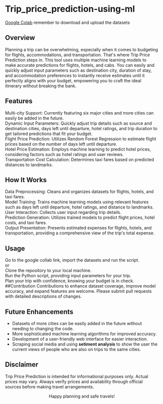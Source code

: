 # Trip_price_prediction-using-ml

[Google Colab](https://colab.research.google.com/github/aaravomega/Trip_price_prediction-using-ml/blob/main/Trip_price_prediction_using_ml.ipynb) remember to download and upload the datasets

## Overview
Planning a trip can be overwhelming, especially when it comes to budgeting for flights, accommodations, and transportation. That's where Trip Price Prediction steps in. This tool uses multiple machine learning models to make accurate predictions for flights, hotels, and cabs. You can easily and quickly adjust input parameters such as destination city, duration of stay, and accommodation preferences to instantly receive estimates until it perfectly aligns with your budget, empowering you to craft the ideal itinerary without breaking the bank. 
## Features
Multi-city Support: Currently featuring six major cities and more cities can easily be added in the future.  
Dynamic Input Parameters: Quickly adjust trip details such as source and destination cities, days left until departure, hotel ratings, and trip duration to get tailored predictions that fit your budget.  
Flight Price Prediction: Utilizes Random Forest Regression to estimate flight prices based on the number of days left until departure.  
Hotel Price Estimation: Employs machine learning to predict hotel prices, considering factors such as hotel ratings and user reviews.  
Transportation Cost Calculation: Determines taxi fares based on predicted distances to landmarks.  
## How It Works
Data Preprocessing: Cleans and organizes datasets for flights, hotels, and taxi fares.  
Model Training: Trains machine learning models using relevant features such as days left until departure, hotel ratings, and distance to landmarks.  
User Interaction: Collects user input regarding trip details.  
Prediction Generation: Utilizes trained models to predict flight prices, hotel costs, and taxi fares.  
Output Presentation: Presents estimated expenses for flights, hotels, and transportation, providing a comprehensive view of the trip's total expense.  
## Usage
Go to the google collab link, import the datasets and run the script.  
or  
Clone the repository to your local machine.  
Run the Python script, providing input parameters for your trip.  
Plan your trip with confidence, knowing your budget is in check.  
##Contribution
Contributions to enhance dataset coverage, improve model accuracy, and expand features are welcome. Please submit pull requests with detailed descriptions of changes.

## Future Enhancements
+ Datasets of more cities can be easily added in the future without needing to changing the code.  
+ More sophisticated machine learning algorithms for improved accuracy.  
+ Development of a user-friendly web interface for easier interaction.  
+ Scraping social media and using **setiment analysis** to show the user the current views of people who are also on trips to the same cities.  
## Disclaimer
Trip Price Prediction is intended for informational purposes only. Actual prices may vary. Always verify prices and availability through official sources before making travel arrangements.
<p align="center">
Happy planning and safe travels!
</p>
